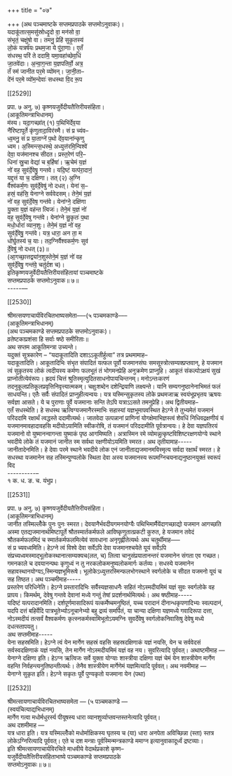 +++
title = "०७"

+++
(अथ पञ्चमाष्टके सप्तमप्रपाठके सप्तमोऽनुवाकः)।  
यदाकू॑तात्स॒मसु॑स्रोध्दृ॒दो वा॒ मन॑सो वा॒  
संभृतं॒ चक्षु॑षो वा। तमनु॒ प्रेहि॑ सुकृ॒तस्य॑  
लो॒कं यत्रर्ष॑यः प्रथम॒जा ये पु॑रा॒णाः। ए॒तँ  
स॑धस्थ॒ परि॑ ते ददामि॒ यमा॒वहा॑च्छेव॒धिं  
जा॒तवे॑दाः। अ॒न्वा॒ग॒न्ता य॒ज्ञपतिर्वो॒ अत्र॒  
तँ स्म॑ जानीत पर॒मे व्यो॑मन्। जा॒नी॒ता–  
दे॑नं पर॒मे व्यो॑म॒न्देवाः॑ सधस्था वि॒द रू॒प

[[2529]]

प्रपा. ७ अनु. ७) कृष्णयजुर्वेदीयतैत्तिरीयसंहिता।  
(आकूतिमन्त्राभिधानम्)  
म॑स्य। यदा॒गच्छा॑त् (१) प॒थिभि॑र्देव॒या  
नै॑रिष्टापूर्ते कृ॑णुतादा॒विर॑स्मै। सं प्र च्य॑व–  
ध्व॒मनु॒ सं प्र या॒ताग्ने॑ प॒थो दे॑व॒याना॑न्कृणु  
ध्वम। अ॒स्मिन्त्स॒धस्थे॒ अध्युत्त॑रमि॒न्विश्वे॑  
देवा॒ यज॑मानश्च सीदत। प्रस्त॒रेण॑ परि॒–  
धिना॑ स्रु॒चा वेद्या॑ च ब॒र्हिषा॑। ऋ॒चेमं य॒ज्ञं  
नो॑ वह॒ सुव॑र्दे॒वेषु॒ गन्तवे। यदि॒ष्टं यत्प॑रा॒दानं॒  
यद्द॒त्तं या च॒ दक्षिणा। तत् (२) अ॒ग्नि  
र्वैश्व॑कर्म॒णः सुव॑र्दे॒वेषु॑ नो दधत्। येना॑ स॒–  
हस्रं॒ वह॑सि॒ येनाग्ने सर्ववेदसम्। तेने॒मं य॒ज्ञं  
नो॑ वह॒ सुव॑र्दे॒वेष॒ गन्त॑वे। येना॑ग्ने॒ दक्षि॑णा  
यु॒क्ता य॒ज्ञं वह॑न्त त्विजः॑। तेने॒मं य॒ज्ञं नो॑  
वह॒ सुव॑र्दे॒वेषु गन्त॑वे। येना॑ग्ने सु॒कृतः॑ प॒था  
मधो॒र्धारा॑ व्यान॒शुः। तेने॒मं य॒ज्ञं नो॑ वह॒  
सुव॑र्दे॒वेषु॒ गन्त॑वे। यत्र॒ धारा॒ अन ता॒ म  
धो॑र्घृ॒तस्य॑ च॒ याः। तद॒ग्निर्वैश्वकर्म॒णः सुव॑  
र्दे॒वेषु॑ नो दधत् (३)॥  
(आ॒गच्छा॒त्तद्व्या॑न॒शुस्तेने॒मं य॒ज्ञं नो॑ वह  
सुव॑र्दे॒वेषु॒ गन्त॑वे॒ चतु॑र्दश च)।  
इतिकृष्णयजुर्वेदीयतैत्तिरीयसंहितायां पञ्चमाष्टके  
सप्तमप्रपाठके सप्तमोऽनुवाक॥ ७॥  
-----––

[[2530]]

श्रीमत्सयणाचार्यविरचितभाष्यसमेता–––(५ पञ्चमकाण्डे–––  
(आकूतिमन्त्राभिधानम्)  
(अथ पञ्चमकाण्डे सप्तमप्रपाठके सप्तमोऽनुवाकः)।  
व्रतेष्टकाप्रशंसा हि सर्वाः षष्ठे समीरिताः॥  
अथ सप्तम आकूतिमन्त्रा उच्यन्ते।  
यदुक्तं सूत्रकारेण – “यदाकूतादिति दशाऽऽकूतीर्हुत्वा” तत्र प्रथमामाह–  
यदाकूतादिति। आकूतादिभिः संभृत संपादितं यत्फल पूर्वो यजमानसंघः समसूस्त्रोत्सम्यक्प्रप्तवान्, हे यजमान त्वं सुकृतस्य लोकं त्वदीयस्य कर्मणः फलभूतं तं भोगमनप्रेहि अनुक्रमेण प्राप्नुहि। आकूतं संकल्पोऽक्षयं सुखं प्राप्नोतीत्येवंरूपः। ह्रदयं चित्तं श्रुतिस्मृत्युदितसाधनोपायचिन्तनम्। मनोऽन्तःकरणं तदनुकूलप्रतिकूलप्रवृत्तिनिवृत्त्यात्मकम्। चक्षुःशब्देन दशेन्द्रियाणि लक्ष्यन्ते। यानि सम्यगनुष्ठानेनाभिमतं फलं साधयन्ति। एतैः सर्वैः संपादितं प्राप्नुहीत्यन्वयः। यत्र यस्मिन्सुकृतस्य लोके प्रथमजाऋ स्वयंभूप्रभृतय ऋषयः सर्वज्ञा आसते। ये च पुराणाः पूर्वे यजमानाः सन्ति तेऽपि यत्राऽऽसते तमनुप्रेहि। अथ द्वितीयमाह–  
एतँ सधस्थेति। हे सधस्थ ऋत्विग्यजमानैरस्माभिः सहास्यां यज्ञभूमापवस्थित हेऽग्ने ते तुभ्यमेतं यजमानं परिददामि रक्षार्थं त्वद्धस्ते ददामीत्यर्थः। जातवेदा उत्पन्नानां प्राणिनां योगक्षेमाभिज्ञस्त्वं शेवधिं निधिवद्रक्षणीयं यं यजमानमावहादावहसि मदीयोऽयामिति स्वीकरोषि, तं यजमानं परिददामीति पूर्वत्रान्वयः। हे देवा यज्ञपतिरयं यजमानो वो युष्मानन्वागन्ता युष्माकं पृष्ठ आगमिष्यति। अत्रास्मिन रमे व्योमन्नुत्कृष्टविशिष्टरक्षणयोग्ये स्थाने भवदीये लोके तं यजमानं जानीत स्म सर्वथा रक्षणीयोऽयमिति स्मरत। अथ तृतीयामाह-----  
जानीतादेनमिति। हे देवाः परमे स्थाने भवदीये लोक एनं जानीताद्यजमानमविस्मृत्य सर्वदा रक्षार्थं स्मरत। हे सधस्था यजमानेन सह तस्मिन्पुण्यलोके स्थिता देवा अस्य यजमानस्य रूपमग्निचयनाद्यनुष्ठानयुक्तं स्वरूपं विद  
----------–  
१ क. ध. ङ. च. यंभुप्र।

[[2531]]

प्रपा. ७ अनु. ७) कृष्णयजुर्वेदीयतैत्तिरीयसंहिता।  
(आकूतिमन्त्राभिधानम्)  
जानीत तस्मिल्लोँके पुनः पुनः स्मरत। देवयानैर्भवदीयगमनयोग्यैः पथिभिमार्मैयेंदागच्छाद्यो यजमान आगच्छति अस्मा एतद्यजमानार्थमिष्टापूर्ते श्रौतस्मार्तकर्मफले आविष्कृणुतात्प्रकटी कुरुत, हे यजमान तवेदं श्रौतकर्मफलमिदं च स्मार्तकर्मफलमित्येवं सावधाना अनृगृह्णीतेत्यर्थः अथ चतुर्थीमाह–––  
सं प्र च्यवध्वमिति। हेऽग्ने त्वं विश्वे देवा सर्वेऽपि देवा यजमानश्चयेते यूयं सर्वेऽपि संप्रच्यध्वमस्माद्भूलोकस्थानात्सम्यक्यच(लत, च) लित्वा चानुसंप्रयातानन्तरं यजमानेन संगता एव गच्छत। गमनकाले च दवयानन्पथः कृणुध्वं न तु नरकलोकमनुष्यलोकमार्गः कर्तव्यः। सधस्ये यजमानेन सहावस्थानयोग्यऽ,स्मिन्यज्ञभूमिरूषे। भूलोकेऽध्युत्तरस्मिन्फलभोगस्थाने स्वर्गलोके च सीदत यजमनो यूयं च सह तिष्ठत। अथ पञ्चमीमाह-----  
प्रस्तरेण परिधिनेति। हेऽग्ने प्रस्तारादिभिः सर्वैस्यज्ञसाधनैः सहितं नोऽस्मदीयमिमं यज्ञं सुवः स्वर्गलोके वह प्रापय। किमर्थम्, देवेषु गन्तवे देवानां मध्ये गन्तुं तेषां प्रदर्शनार्थमित्यर्थः। अथ षष्ठीमाह-----  
यदिष्टं यत्परादानमिति। दर्शपूर्णमासादिरूपं यत्कर्मेष्चमनुष्ठितं, यच्च परादानं दीनान्धकृपणादिभ्यः स्वल्पदानं, यदपि दत्तं बहिर्वेदि पात्रभूतेभ्योऽनूचानेभ्यो बहु द्रव्यं समर्पितं, या चान्या दक्षिणा यज्ञमध्ये गवादिरूपा दत्ता, नोऽस्मदीयं तत्सर्वं वैश्वकर्मणः कृत्स्नकर्मस्वामिभूतोऽयमग्निः सुवर्देवेषु स्वर्गलोकनिवासिषु देवेषु मध्ये दधत्स्तापयतु।  
अथ सप्तमीमाह-----  
येना सहस्रमिति। हेऽग्ने त्वं येन मार्गेण सहस्रं वहसि सहस्रदक्षिणाकं यज्ञं नयसि, येन च सर्ववेदसं सर्वस्वदक्षिणाकं यज्ञं नयसि, तेन मार्गेण नोऽस्मदीयमिमं यज्ञं वह नय। सुवरित्यादि पूर्ववत्। अथाष्टमीमाह —  
येनाग्ने दक्षिणा इति। हेऽग्न ऋत्विजः सर्वे युक्ता योग्याः शास्त्रीया दक्षिणा यज्ञं चेमं येन शास्त्रीयेण मार्गेण वहन्ति निर्वहन्त्यनुतिष्ठन्तीत्यर्थः। तेनैव शास्त्रीयेण मार्गेणेमं यज्ञमित्यादि पूर्ववत्। अथ नवमीमाह —  
येनाग्ने सुकृत इति। हेऽग्ने सकृतः पूर्वे पुण्यकृतो यजमाना येन (पथा)

[[2532]]

श्रीमत्सायणाचार्यविरचितभाष्यसमेता — (५ पञ्चमकाण्डे —  
(स्वयंचित्याद्यभिधानम्)  
मार्गेण गत्वा मधोर्मधुरर्स्य पीयूषस्य धारा व्यानशुर्व्याप्तवन्तस्तनेत्यादि पूर्ववत्।  
अथ दशमीमाह —  
यत्र धारा इति। यत्र यस्मिल्लोँको मधोर्माक्षिकस्य घृतस्य च (या) धारा अनपेता अविच्छिन्ना (स्ता) स्तत्र लोकेऽग्निरित्यादि पूर्ववत्। एते च दश मन्त्राः पूर्वस्मिन्मन्त्रकाण्डे ममाग्न इत्यानुवाकादूर्ध्वं द्रष्टव्याः।  
इति श्रीमत्सायणाचार्यविरचिते माधवीये वेदार्थप्रकाशे कृष्ण–  
यजुर्वेदीयतैत्तिरीयसंहिताभाष्ये पञ्चमकाण्डे सप्तमप्रपाठके  
सप्तमोऽनुवाकः॥ ७॥  
